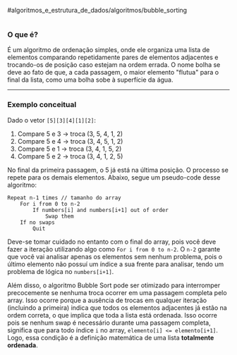 #algoritmos_e_estrutura_de_dados/algoritmos/bubble_sorting 

```table-of-contents
```

### O que é?
É um algoritmo de ordenação simples, onde ele organiza uma lista de elementos comparando repetidamente pares de elementos adjacentes e trocando-os de posição caso estejam na ordem errada. O nome bolha se deve ao fato de que, a cada passagem, o maior elemento "flutua" para o final da lista, como uma bolha sobe à superfície da água.

---
### Exemplo conceitual
Dado o vetor `[5][3][4][1][2]`:
1. Compare 5 e 3 → troca (3, 5, 4, 1, 2)
2. Compare 5 e 4 → troca (3, 4, 5, 1, 2)
3. Compare 5 e 1 → troca (3, 4, 1, 5, 2)
4. Compare 5 e 2 → troca (3, 4, 1, 2, 5)
    
No final da primeira passagem, o 5 já está na última posição. O processo se repete para os demais elementos.
Abaixo, segue um pseudo-code desse algoritmo:
```pseudocode
Repeat n-1 times // tamanho do array
	For i from 0 to n-2
		If numbers[i] and numbers[i+1] out of order
			Swap them
	If no swaps
		Quit
```

Deve-se tomar cuidado no entanto com o final do array, pois você deve fazer a iteração utilizando algo como `For i from 0 to n-2`. O `n-2` garante que você vai analisar apenas os elementos sem nenhum problema, pois o último elemento não possuí um índice a sua frente para analisar, tendo um problema de lógica no `numbers[i+1]`.

Além disso, o algoritmo Bubble Sort pode ser otimizado para interromper precocemente se nenhuma troca ocorrer em uma passagem completa pelo array. Isso ocorre porque a ausência de trocas em qualquer iteração (incluindo a primeira) indica que todos os elementos adjacentes já estão na ordem correta, o que implica que toda a lista está ordenada.
Isso ocorre pois se nenhum swap é necessário durante uma passagem completa, significa que para todo índice `i` no array, `elemento[i] <= elemento[i+1]`.
Logo, essa condição é a definição matemática de uma lista **totalmente ordenada**.